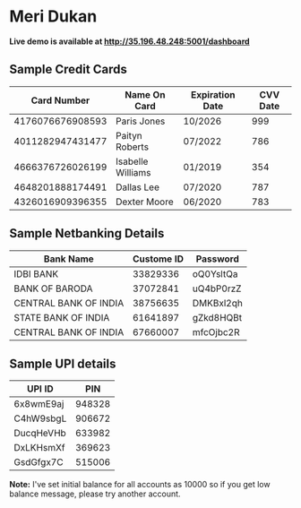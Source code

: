 # Meri Dukan
**Live demo is available at http://35.196.48.248:5001/dashboard**

## Sample Credit Cards
|Card Number| Name On Card|Expiration Date | CVV Date
|---|---|---|---|
|4176076676908593|Paris Jones|10/2026|999
|4011282947431477|Paityn Roberts|07/2022|786
|4666376726026199|Isabelle Williams|01/2019|354
|4648201888174491|Dallas Lee|07/2020|787
|4326016909396355|Dexter Moore|06/2020|783

## Sample Netbanking Details
|Bank Name| Custome ID | Password
|---|---|---|
|IDBI BANK|33829336|oQ0YsltQa|
|BANK OF BARODA|37072841|uQ4bP0rzZ
|CENTRAL BANK OF INDIA|38756635|DMKBxl2qh
|STATE BANK OF INDIA|61641897|gZkd8HQBt
|CENTRAL BANK OF INDIA|67660007|mfcOjbc2R

## Sample UPI details
|UPI ID| PIN
|---|---|
|6x8wmE9aj|948328
|C4hW9sbgL|906672
|DucqHeVHb|633982
|DxLKHsmXf|369623
|GsdGfgx7C|515006

**Note:** I've set initial balance for all accounts as 10000 so if you get low balance message, please try another account.
 